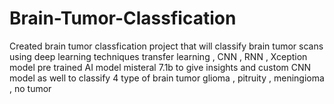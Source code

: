 # Brain-Tumor-Classfication
Created brain tumor classfication project that will classify brain tumor scans using deep learning techniques transfer learning , CNN , RNN , Xception model pre trained AI model misteral 7.1b to give insights and custom CNN model as well to classify 4 type of brain tumor glioma , pitruity , meningioma , no tumor 
